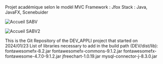 Projet académique selon le modèl MVC
Framework : Jfox
Stack : Java, JavaFX, Scenebuider

![Accueil SABV](https://github.com/user-attachments/assets/0eddf196-9149-4cb8-8455-feb60af8ffd5)

![Accueil SABV2](https://github.com/user-attachments/assets/49e08576-7d9a-434d-bd2e-902251668b63)


This is the Git Repository of the DEV_APPLI project that started on 2024/01/23
List of libraries necessary to add in the build path (DEV/dist/lib):
    fontawesomefx-8.2.jar
    fontawesomefx-commons-9.1.2.jar
    fontawesomefx-fontawesome-4.7.0-9.1.2.jar
    jfreechart-1.0.19.jar
    mysql-connector-j-8.3.0.jar
